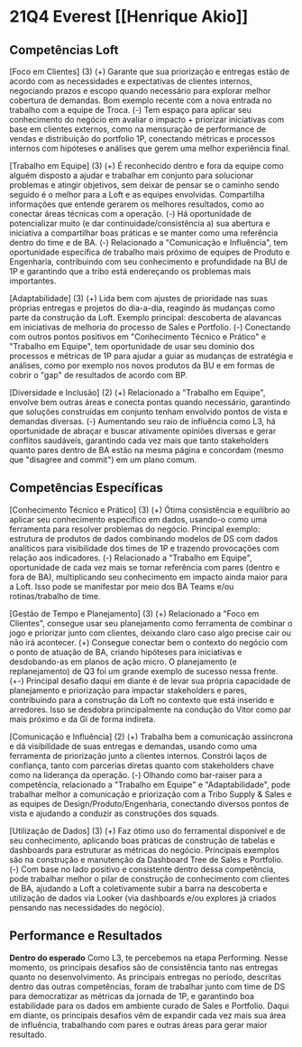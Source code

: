 # 21Q4 Everest [[Henrique Akio]]
## Competências Loft
[Foco em Clientes] (3)
(+) Garante que sua priorização e entregas estão de acordo com as necessidades e expectativas de clientes internos, negociando prazos e escopo quando necessário para explorar melhor cobertura de demandas. Bom exemplo recente com a nova entrada no trabalho com a equipe de Troca.
(-) Tem espaço para aplicar seu conhecimento do negócio em avaliar o impacto + priorizar iniciativas com base em clientes externos, como na mensuração de performance de vendas e distribuição do portfolio 1P, conectando métricas e processos internos com hipóteses e análises que gerem uma melhor experiência final.

[Trabalho em Equipe] (3)
(+) É reconhecido dentro e fora da equipe como alguém disposto a ajudar e trabalhar em conjunto para solucionar problemas e atingir objetivos, sem deixar de pensar se o caminho sendo seguido é o melhor para a Loft e as equipes envolvidas. Compartilha informações que entende gerarem os melhores resultados, como ao conectar áreas técnicas com a operação.
(-) Há oportunidade de potencializar muito (e dar continuidade/consistência a) sua abertura e iniciativa a compartilhar boas práticas e se manter como uma referência dentro do time e de BA.
(-) Relacionado a "Comunicação e Influência", tem oportunidade específica de trabalho mais próximo de equipes de Produto e Engenharia, contribuindo com seu conhecimento e profundidade na BU de 1P e garantindo que a tribo está endereçando os problemas mais importantes.

[Adaptabilidade] (3)
(+) Lida bem com ajustes de prioridade nas suas próprias entregas e projetos do dia-a-dia, reagindo às mudanças como parte da construção da Loft. Exemplo principal: descoberta de alavancas em iniciativas de melhoria do processo de Sales e Portfolio.
(-) Conectando com outros pontos positivos em "Conhecimento Técnico e Prático" e "Trabalho em Equipe", tem oportunidade de usar seu domínio dos processos e métricas de 1P para ajudar a guiar as mudanças de estratégia e análises, como por exemplo nos novos produtos da BU e em formas de cobrir o "gap" de resultados de acordo com BP.

[Diversidade e Inclusão] (2)
(+) Relacionado a "Trabalho em Equipe", envolve bem outras áreas e conecta pontas quando necessário, garantindo que soluções construídas em conjunto tenham envolvido pontos de vista e demandas diversas.
(-) Aumentando seu raio de influência como L3, há oportunidade de abraçar e buscar ativamente opiniões diversas e gerar conflitos saudáveis, garantindo cada vez mais que tanto stakeholders quanto pares dentro de BA estão na mesma página e concordam (mesmo que "disagree and commit") em um plano comum.

## Competências Específicas
[Conhecimento Técnico e Prático] (3)
(+) Ótima consistência e equilíbrio ao aplicar seu conhecimento específico em dados, usando-o como uma ferramenta para resolver problemas do negócio. Principal exemplo: estrutura de produtos de dados combinando modelos de DS com dados analíticos para visibilidade dos times de 1P e trazendo provocações com relação aos indicadores.
(-) Relacionado a "Trabalho em Equipe", oportunidade de cada vez mais se tornar referência com pares (dentro e fora de BA), multiplicando seu conhecimento em impacto ainda maior para a Loft. Isso pode se manifestar por meio dos BA Teams e/ou rotinas/trabalho de time.

[Gestão de Tempo e Planejamento] (3)
(+) Relacionado a "Foco em Clientes", consegue usar seu planejamento como ferramenta de combinar o jogo e priorizar junto com clientes, deixando claro caso algo precise cair ou não irá acontecer. 
(+) Consegue conectar bem o contexto do negócio com o ponto de atuação de BA, criando hipóteses para iniciativas e desdobando-as em planos de ação micro. O planejamento (e replanejamento) de Q3 foi um grande exemplo de sucesso nessa frente.
(+-) Principal desafio daqui em diante é de levar sua própria capacidade de planejamento e priorização para impactar stakeholders e pares, contribuindo para a construção da Loft no contexto que está inserido e arredores. Isso se desdobra principalmente na condução do Vitor como par mais próximo e da Gi de forma indireta.

[Comunicação e Influência] (2)
(+) Trabalha bem a comunicação assíncrona e dá visibilidade de suas entregas e demandas, usando como uma ferramenta de priorização junto a clientes internos. Constrói laços de confiança, tanto com parcerias diretas quanto com stakeholders chave como na liderança da operação.
(-) Olhando como bar-raiser para a competência, relacionado a "Trabalho em Equipe" e "Adaptabilidade", pode trabalhar melhor a comunicação e priorização com a Tribo Supply & Sales e as equipes de Design/Produto/Engenharia, conectando diversos pontos de vista e ajudando a conduzir as construções dos squads.

[Utilização de Dados] (3)
(+) Faz ótimo uso do ferramental disponível e de seu conhecimento, aplicando boas práticas de construção de tabelas e dashboards para estruturar as métricas do negócio. Principais exemplos são na construção e manutenção da Dashboard Tree de Sales e Portfolio.
(-) Com base no lado positivo e consistente dentro dessa competência, pode trabalhar melhor o pilar de construção de conhecimento com clientes de BA, ajudando a Loft a coletivamente subir a barra na descoberta e utilização de dados via Looker (via dashboards e/ou explores já criados pensando nas necessidades do negócio).

## Performance e Resultados
**Dentro do esperado**
Como L3, te percebemos na etapa Performing. 
Nesse momento, os principais desafios são de consistência tanto nas entregas quanto no desenvolvimento. 
As principais entregas no período, descritas dentro das outras competências, foram de trabalhar junto com time de DS para democratizar as métricas da jornada de 1P, e garantindo boa estabilidade para os dados em ambiente curado de Sales e Portfolio.
Daqui em diante, os principais desafios vêm de expandir cada vez mais sua área de influência, trabalhando com pares e outras áreas para gerar maior resultado.